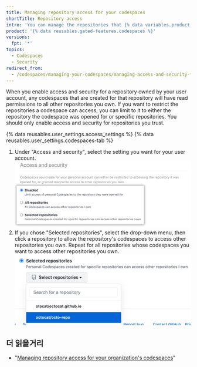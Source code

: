 ```yaml
---
title: Managing repository access for your codespaces
shortTitle: Repository access
intro: 'You can manage the repositories that {% data variables.product.prodname_codespaces %} can access.'
product: '{% data reusables.gated-features.codespaces %}'
versions:
  fpt: '*'
topics:
  - Codespaces
  - Security
redirect_from:
  - /codespaces/managing-your-codespaces/managing-access-and-security-for-your-codespaces
---
```


 

When you enable access and security for a repository owned by your user account, any codespaces that are created for that repository will have read permissions to all other repositories you own. If you want to restrict the repositories a codespace can access, you can limit to it to either the repository the codespace was opened for or specific repositories. You should only enable access and security for repositories you trust.

{% data reusables.user_settings.access_settings %}
{% data reusables.user_settings.codespaces-tab %}
1. Under "Access and security", select the setting you want for your user account. ![Radio buttons to manage trusted repositories](/assets/images/help/settings/codespaces-access-and-security-radio-buttons.png)
1. If you chose "Selected repositories", select the drop-down menu, then click a repository to allow the repository's codespaces to access other repositories you own. Repeat for all repositories whose codespaces you want to access other repositories you own. !["Selected repositories" drop-down menu](/assets/images/help/settings/codespaces-access-and-security-repository-drop-down.png)

## 더 읽을거리

- "[Managing repository access for your organization's codespaces](/codespaces/managing-codespaces-for-your-organization/managing-repository-access-for-your-organizations-codespaces)"
